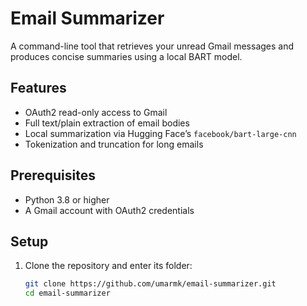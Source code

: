 # Email Summarizer

A command-line tool that retrieves your unread Gmail messages and produces concise summaries using a local BART model.

## Features

- OAuth2 read-only access to Gmail
- Full text/plain extraction of email bodies
- Local summarization via Hugging Face’s `facebook/bart-large-cnn`
- Tokenization and truncation for long emails

## Prerequisites

- Python 3.8 or higher
- A Gmail account with OAuth2 credentials

## Setup

1. Clone the repository and enter its folder:
   ```bash
   git clone https://github.com/umarmk/email-summarizer.git
   cd email-summarizer
   ```
